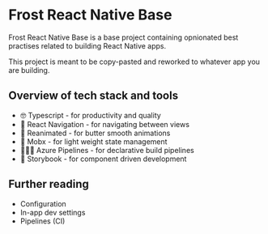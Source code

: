# Frost React Native Base

Frost React Native Base is a base project containing opnionated best practises related to building React Native apps.

This project is meant to be copy-pasted and reworked to whatever app you are building.

## Overview of tech stack and tools

- 🤓 Typescript - for productivity and quality
- 🔁 React Navigation - for navigating between views
- 🎥 Reanimated - for butter smooth animations
- 🥡 Mobx - for light weight state management
- 👷🏻‍♂️ Azure Pipelines - for declarative build pipelines
- 📖 Storybook - for component driven development

## Further reading

- Configuration
- In-app dev settings
- Pipelines (CI)
